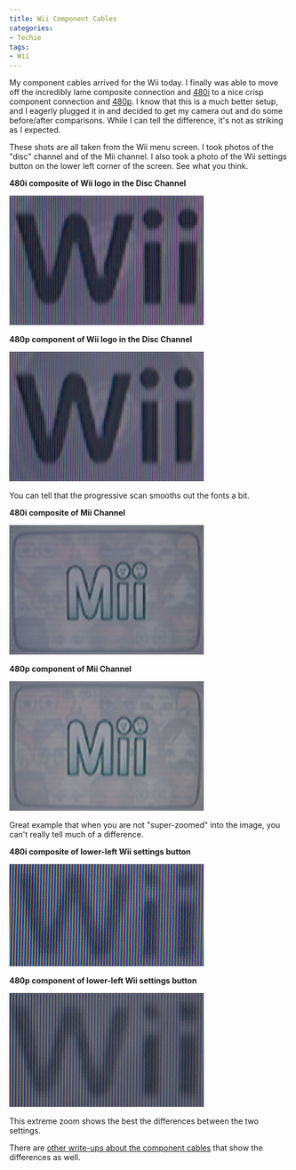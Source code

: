 ```yaml
---
title: Wii Component Cables
categories:
- Techie
tags:
- Wii
---
```


My component cables arrived for the Wii today. I finally was able to move off the incredibly lame composite connection and [480i](http://en.wikipedia.org/wiki/480i) to a nice crisp component connection and [480p](http://en.wikipedia.org/wiki/480p). I know that this is a much better setup, and I eagerly plugged it in and decided to get my camera out and do some before/after comparisons. While I can tell the difference, it's not as striking as I expected.
<!-- more --> These shots are all taken from the Wii menu screen. I took photos of the "disc" channel and of the Mii channel. I also took a photo of the Wii settings button on the lower left corner of the screen. See what you think.

**480i composite of Wii logo in the Disc Channel**

![480i composite of Wii logo in the Disc Channel](/assets/posts/2006/20061205-200432-00041.jpg)

**480p component of Wii logo in the Disc Channel**

![480p component of Wii logo in the Disc Channel](/assets/posts/2006/20061205-201158-00061.jpg)

You can tell that the progressive scan smooths out the fonts a bit.

**480i composite of Mii Channel**

![480i composite of Mii Channel](/assets/posts/2006/20061205-200418-00031.jpg)

**480p component of Mii Channel**

![480p component of Mii Channel](/assets/posts/2006/20061205-201150-00051.jpg)

Great example that when you are not "super-zoomed" into the image, you can't really tell much of a difference.

**480i composite of lower-left Wii settings button**

![480i composite of lower-left Wii settings](/assets/posts/2006/20061205-200325-00011.jpg)

**480p component of lower-left Wii settings button**

![480p component of lower-left Wii settings](/assets/posts/2006/20061205-201206-00071.jpg)

This extreme zoom shows the best the differences between the two settings.

There are [other write-ups about the component cables](http://www.lawrenceingraham.com/?p=38) that show the differences as well.
